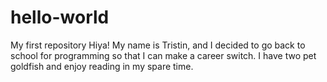 # hello-world
My first repository
Hiya! My name is Tristin, and I decided to go back to school for programming so that I can make a career switch. I have two pet goldfish and enjoy reading in my spare time.
